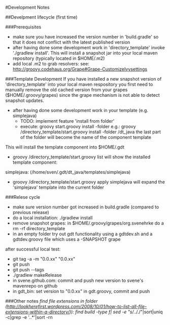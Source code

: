 #Development Notes


##Develpment lifecycle (first time)

###Prerequisites
* make sure you have increased the version number in 'build.gradle' so that it does not conflict with the
latest published version
* after having done some development work in 'directory_template' invoke './gradlew install'. This will install
a snapshot jar into your local maven repository (typically located in $HOME/.m2)
* add local .m2 to grab resolvers: see: http://groovy.codehaus.org/Grape#Grape-CustomizeIvysettings

###Template Development
If you have installed a new snapshot version of 'directory_template' into your local maven respository
you first need to manually remove the old cached version from your grapes ($HOME/.groovy/grapes) since the grape mechanism
is not able to detect snapshot updates.

* after having done some development work in your template (e.g. simplejava)
  * TODO: implement feature 'install from folder'
  * execute: groovy start.groovy install -folder <somefolder>
  e.g.: groovy <path to>/directory_template/start.groovy install -folder <path to>/dt_java
  the last part of the folder will become the name of the component template

This will install the template component into $HOME/.gdt

* groovy <path to>/directory_template/start.groovy list
will show the installed template component:

 simplejava: (/home/sven/.gdt/dt_java/templates/simplejava)

* groovy <path to>/directory_template/start.groovy apply simplejava
  will expand the 'simplejava' template into the current folder

###Relese cycle
* make sure version number got increased in build.gradle (compared to previous release)
* do a local installation: ./gradlew install
* remove snapshot grapes: in $HOME/.groovy/grapes/org.svenehrke do a rm -rf directory_template
* in an empty folder try out gdt functionality using a gdtdev.sh and a gdtdev.groovy file which uses a -SNAPSHOT grape

after successful local test:

* git tag -a -m "0.0.xx" "0.0.xx"
* git push
* git push --tags
* ./gradlew makeRelease
* in svene.github.com: commit and push new version to svene's mavenrepo on github
* in gdt_bin: set version to "0.0.xx" in gdt.groovy, commit and push

###Other notes
*find file extensions in folder (http://lookherefirst.wordpress.com/2008/10/01/how-to-list-all-file-extensions-within-a-directory/)):
find build -type f| sed -e "s/.*\./\./"|sort|uniq -c|grep -e '\..*'|sort -rn
